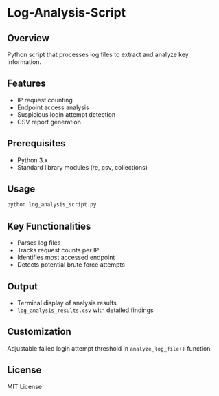 # Log-Analysis-Script


## Overview
Python script that processes log files to extract and analyze key information.

## Features
- IP request counting
- Endpoint access analysis
- Suspicious login attempt detection
- CSV report generation

## Prerequisites
- Python 3.x
- Standard library modules (re, csv, collections)

## Usage
```bash
python log_analysis_script.py
```

## Key Functionalities
- Parses log files
- Tracks request counts per IP
- Identifies most accessed endpoint
- Detects potential brute force attempts

## Output
- Terminal display of analysis results
- `log_analysis_results.csv` with detailed findings

## Customization
Adjustable failed login attempt threshold in `analyze_log_file()` function.

## License
MIT License
